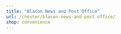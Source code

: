 ```yaml
---
title: "Blacon News and Post Office"
url: /chester/blacon-news-and-post-office/
shop: convenience
---
```

